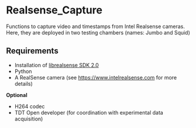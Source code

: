 # Realsense_Capture
Functions to capture video and timestamps from Intel Realsense cameras. Here, they are deployed in two testing chambers (names: Jumbo and Squid)


## Requirements
* Installation of [librealsense SDK 2.0](https://github.com/IntelRealSense/librealsense)
* Python
* A RealSense camera (see https://www.intelrealsense.com for more details)

**Optional**
* H264 codec
* TDT Open developer (for coordination with experimental data acquisition)
